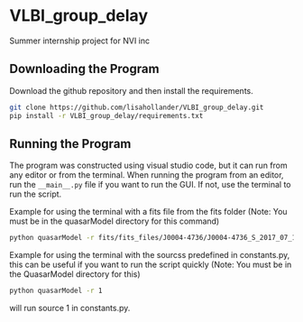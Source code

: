 # VLBI_group_delay
Summer internship project for NVI inc

## Downloading the Program
Download the github repository and then install the requirements. 

```bash
git clone https://github.com/lisahollander/VLBI_group_delay.git
pip install -r VLBI_group_delay/requirements.txt
```

## Running the Program
The program was constructed using visual studio code, but it can run from any editor or from the terminal. When running the
program from an editor, run the `__main__.py` file if you want to run the GUI. If not, use the terminal to run the script.

Example for using the terminal with a fits file from the fits folder (Note: You must be in the quasarModel directory for this command)
```bash
python quasarModel -r fits/fits_files/J0004-4736/J0004-4736_S_2017_07_17_pet_map.fits
```

Example for using the terminal with the sourcss predefined in constants.py, this can be useful if you want to run the script quickly (Note: You must be in the QuasarModel directory for this)
```bash
python quasarModel -r 1
```
will run source 1 in constants.py. 
